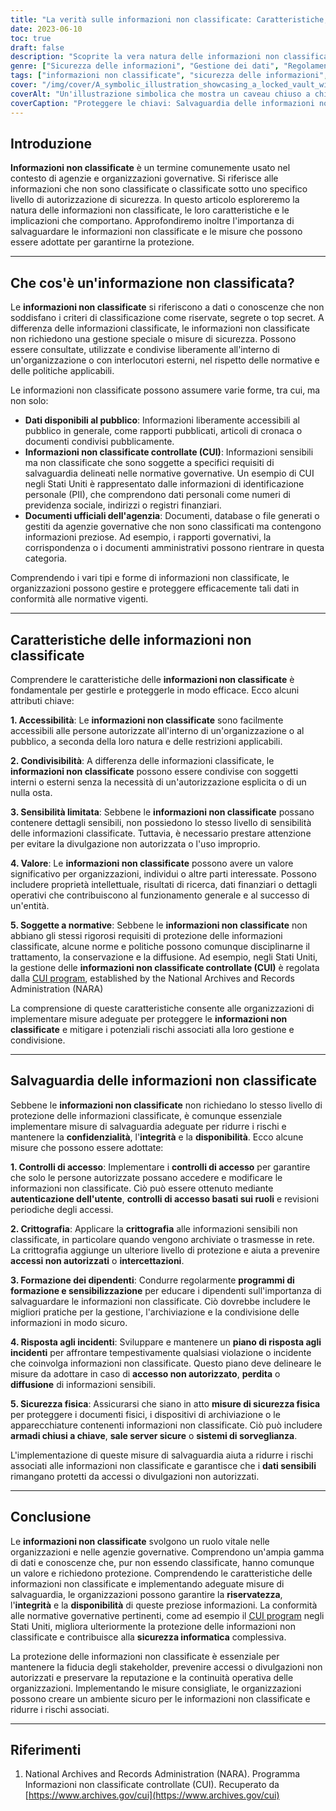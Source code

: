 ```yaml
---
title: "La verità sulle informazioni non classificate: Caratteristiche, salvaguardia e regolamenti"
date: 2023-06-10
toc: true
draft: false
description: "Scoprite la vera natura delle informazioni non classificate, le loro caratteristiche principali, le misure di salvaguardia e le normative pertinenti per una protezione efficace."
genre: ["Sicurezza delle informazioni", "Gestione dei dati", "Regolamenti governativi", "Condivisione delle informazioni", "Protezione dei dati", "Riservatezza", "Mitigazione del rischio", "Governance dell'informazione", "Classificazione dei dati", "Accesso alle informazioni"]
tags: ["informazioni non classificate", "sicurezza delle informazioni", "agenzie governative", "protezione dei dati", "gestione delle informazioni", "informazioni controllate non classificate", "controlli di accesso", "crittografia", "formazione dei dipendenti", "sicurezza fisica", "data classification", "riservatezza", "governance dell'informazione", "mitigazione del rischio", "condivisione delle informazioni", "gestione dei dati", "regolamenti governativi", "accesso alle informazioni", "salvaguardia", "misure di sicurezza", "informazioni sensibili", "valore delle informazioni non classificate", "dati disponibili al pubblico", "CUI program", "documenti ufficiali dell'agenzia", "accessibility", "condivisibilità", "sensibilità limitata", "valore delle informazioni non classificate", "Regolamenti del programma CUI", "risposta agli incidenti", "misure di sicurezza fisica"]
cover: "/img/cover/A_symbolic_illustration_showcasing_a_locked_vault_with_uncl.png"
coverAlt: "Un'illustrazione simbolica che mostra un caveau chiuso a chiave con all'interno informazioni non classificate."
coverCaption: "Proteggere le chiavi: Salvaguardia delle informazioni non classificate per la sicurezza delle informazioni"
---
```


## Introduzione

**Informazioni non classificate** è un termine comunemente usato nel contesto di agenzie e organizzazioni governative. Si riferisce alle informazioni che non sono classificate o classificate sotto uno specifico livello di autorizzazione di sicurezza. In questo articolo esploreremo la natura delle informazioni non classificate, le loro caratteristiche e le implicazioni che comportano. Approfondiremo inoltre l'importanza di salvaguardare le informazioni non classificate e le misure che possono essere adottate per garantirne la protezione.

______

## Che cos'è un'informazione non classificata?

Le **informazioni non classificate** si riferiscono a dati o conoscenze che non soddisfano i criteri di classificazione come riservate, segrete o top secret. A differenza delle informazioni classificate, le informazioni non classificate non richiedono una gestione speciale o misure di sicurezza. Possono essere consultate, utilizzate e condivise liberamente all'interno di un'organizzazione o con interlocutori esterni, nel rispetto delle normative e delle politiche applicabili.

Le informazioni non classificate possono assumere varie forme, tra cui, ma non solo:

- **Dati disponibili al pubblico**: Informazioni liberamente accessibili al pubblico in generale, come rapporti pubblicati, articoli di cronaca o documenti condivisi pubblicamente.
- **Informazioni non classificate controllate (CUI)**: Informazioni sensibili ma non classificate che sono soggette a specifici requisiti di salvaguardia delineati nelle normative governative. Un esempio di CUI negli Stati Uniti è rappresentato dalle informazioni di identificazione personale (PII), che comprendono dati personali come numeri di previdenza sociale, indirizzi o registri finanziari.
- **Documenti ufficiali dell'agenzia**: Documenti, database o file generati o gestiti da agenzie governative che non sono classificati ma contengono informazioni preziose. Ad esempio, i rapporti governativi, la corrispondenza o i documenti amministrativi possono rientrare in questa categoria.

Comprendendo i vari tipi e forme di informazioni non classificate, le organizzazioni possono gestire e proteggere efficacemente tali dati in conformità alle normative vigenti.

______

## Caratteristiche delle informazioni non classificate

Comprendere le caratteristiche delle **informazioni non classificate** è fondamentale per gestirle e proteggerle in modo efficace. Ecco alcuni attributi chiave:

**1. Accessibilità**: Le **informazioni non classificate** sono facilmente accessibili alle persone autorizzate all'interno di un'organizzazione o al pubblico, a seconda della loro natura e delle restrizioni applicabili.

**2. Condivisibilità**: A differenza delle informazioni classificate, le **informazioni non classificate** possono essere condivise con soggetti interni o esterni senza la necessità di un'autorizzazione esplicita o di un nulla osta.

**3. Sensibilità limitata**: Sebbene le **informazioni non classificate** possano contenere dettagli sensibili, non possiedono lo stesso livello di sensibilità delle informazioni classificate. Tuttavia, è necessario prestare attenzione per evitare la divulgazione non autorizzata o l'uso improprio.

**4. Valore**: Le **informazioni non classificate** possono avere un valore significativo per organizzazioni, individui o altre parti interessate. Possono includere proprietà intellettuale, risultati di ricerca, dati finanziari o dettagli operativi che contribuiscono al funzionamento generale e al successo di un'entità.

**5. Soggette a normative**: Sebbene le **informazioni non classificate** non abbiano gli stessi rigorosi requisiti di protezione delle informazioni classificate, alcune norme e politiche possono comunque disciplinarne il trattamento, la conservazione e la diffusione. Ad esempio, negli Stati Uniti, la gestione delle **informazioni non classificate controllate (CUI)** è regolata dalla [CUI program](https://www.archives.gov/cui), established by the National Archives and Records Administration (NARA)

La comprensione di queste caratteristiche consente alle organizzazioni di implementare misure adeguate per proteggere le **informazioni non classificate** e mitigare i potenziali rischi associati alla loro gestione e condivisione.

______

## Salvaguardia delle informazioni non classificate

Sebbene le **informazioni non classificate** non richiedano lo stesso livello di protezione delle informazioni classificate, è comunque essenziale implementare misure di salvaguardia adeguate per ridurre i rischi e mantenere la **confidenzialità**, l'**integrità** e la **disponibilità**. Ecco alcune misure che possono essere adottate:

**1. Controlli di accesso**: Implementare i **controlli di accesso** per garantire che solo le persone autorizzate possano accedere e modificare le informazioni non classificate. Ciò può essere ottenuto mediante **autenticazione dell'utente**, **controlli di accesso basati sui ruoli** e revisioni periodiche degli accessi.

**2. Crittografia**: Applicare la **crittografia** alle informazioni sensibili non classificate, in particolare quando vengono archiviate o trasmesse in rete. La crittografia aggiunge un ulteriore livello di protezione e aiuta a prevenire **accessi non autorizzati** o **intercettazioni**.

**3. Formazione dei dipendenti**: Condurre regolarmente **programmi di formazione e sensibilizzazione** per educare i dipendenti sull'importanza di salvaguardare le informazioni non classificate. Ciò dovrebbe includere le migliori pratiche per la gestione, l'archiviazione e la condivisione delle informazioni in modo sicuro.

**4. Risposta agli incidenti**: Sviluppare e mantenere un **piano di risposta agli incidenti** per affrontare tempestivamente qualsiasi violazione o incidente che coinvolga informazioni non classificate. Questo piano deve delineare le misure da adottare in caso di **accesso non autorizzato**, **perdita** o **diffusione** di informazioni sensibili.

**5. Sicurezza fisica**: Assicurarsi che siano in atto **misure di sicurezza fisica** per proteggere i documenti fisici, i dispositivi di archiviazione o le apparecchiature contenenti informazioni non classificate. Ciò può includere **armadi chiusi a chiave**, **sale server sicure** o **sistemi di sorveglianza**.

L'implementazione di queste misure di salvaguardia aiuta a ridurre i rischi associati alle informazioni non classificate e garantisce che i **dati sensibili** rimangano protetti da accessi o divulgazioni non autorizzati.

______

## Conclusione

Le **informazioni non classificate** svolgono un ruolo vitale nelle organizzazioni e nelle agenzie governative. Comprendono un'ampia gamma di dati e conoscenze che, pur non essendo classificate, hanno comunque un valore e richiedono protezione. Comprendendo le caratteristiche delle informazioni non classificate e implementando adeguate misure di salvaguardia, le organizzazioni possono garantire la **riservatezza**, l'**integrità** e la **disponibilità** di queste preziose informazioni. La conformità alle normative governative pertinenti, come ad esempio il [CUI program](https://www.archives.gov/cui) negli Stati Uniti, migliora ulteriormente la protezione delle informazioni non classificate e contribuisce alla **sicurezza informatica** complessiva.

La protezione delle informazioni non classificate è essenziale per mantenere la fiducia degli stakeholder, prevenire accessi o divulgazioni non autorizzati e preservare la reputazione e la continuità operativa delle organizzazioni. Implementando le misure consigliate, le organizzazioni possono creare un ambiente sicuro per le informazioni non classificate e ridurre i rischi associati.

______

## Riferimenti

1. National Archives and Records Administration (NARA). Programma Informazioni non classificate controllate (CUI). Recuperato da [https://www.archives.gov/cui](https://www.archives.gov/cui)
